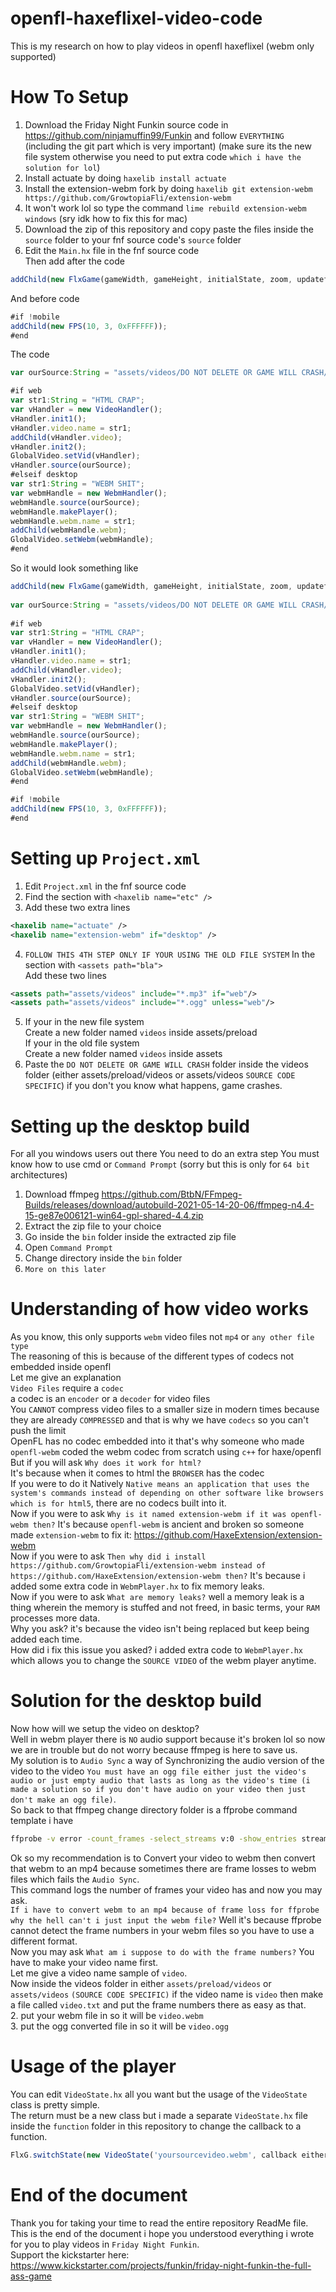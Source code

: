 # openfl-haxeflixel-video-code
This is my research on how to play videos in openfl haxeflixel (webm only supported)
# How To Setup
1. Download the Friday Night Funkin source code in https://github.com/ninjamuffin99/Funkin and follow `EVERYTHING` (including the git part which is very important) (make sure its the new file system otherwise you need to put extra code `which i have the solution for lol`)
2. Install actuate by doing `haxelib install actuate`
3. Install the extension-webm fork by doing `haxelib git extension-webm https://github.com/GrowtopiaFli/extension-webm`
4. It won't work lol so type the command `lime rebuild extension-webm windows`
(sry idk how to fix this for mac)
5. Download the zip of this repository and copy paste the files inside the `source` folder to your fnf source code's `source` folder
6. Edit the `Main.hx` file in the fnf source code \
Then add after the code
```js
addChild(new FlxGame(gameWidth, gameHeight, initialState, zoom, updateframerate, drawframerate, skipSplash, startFullscreen));
```
And before code
```js
#if !mobile
addChild(new FPS(10, 3, 0xFFFFFF));
#end
```
The code
```js
var ourSource:String = "assets/videos/DO NOT DELETE OR GAME WILL CRASH/dontDelete.webm";

#if web
var str1:String = "HTML CRAP";
var vHandler = new VideoHandler();
vHandler.init1();
vHandler.video.name = str1;
addChild(vHandler.video);
vHandler.init2();
GlobalVideo.setVid(vHandler);
vHandler.source(ourSource);
#elseif desktop
var str1:String = "WEBM SHIT"; 
var webmHandle = new WebmHandler();
webmHandle.source(ourSource);
webmHandle.makePlayer();
webmHandle.webm.name = str1;
addChild(webmHandle.webm);
GlobalVideo.setWebm(webmHandle);
#end
```
So it would look something like
```js
addChild(new FlxGame(gameWidth, gameHeight, initialState, zoom, updateframerate, drawframerate, skipSplash, startFullscreen));
		
var ourSource:String = "assets/videos/DO NOT DELETE OR GAME WILL CRASH/dontDelete.webm";
		
#if web
var str1:String = "HTML CRAP";
var vHandler = new VideoHandler();
vHandler.init1();
vHandler.video.name = str1;
addChild(vHandler.video);
vHandler.init2();
GlobalVideo.setVid(vHandler);
vHandler.source(ourSource);
#elseif desktop
var str1:String = "WEBM SHIT"; 
var webmHandle = new WebmHandler();
webmHandle.source(ourSource);
webmHandle.makePlayer();
webmHandle.webm.name = str1;
addChild(webmHandle.webm);
GlobalVideo.setWebm(webmHandle);
#end

#if !mobile
addChild(new FPS(10, 3, 0xFFFFFF));
#end
```
# Setting up `Project.xml`
1. Edit `Project.xml` in the fnf source code
2. Find the section with `<haxelib name="etc" />`
3. Add these two extra lines
```xml
<haxelib name="actuate" />
<haxelib name="extension-webm" if="desktop" />
```
4. `FOLLOW THIS 4TH STEP ONLY IF YOUR USING THE OLD FILE SYSTEM`
In the section with `<assets path="bla">` \
Add these two lines
```xml
<assets path="assets/videos" include="*.mp3" if="web"/>
<assets path="assets/videos" include="*.ogg" unless="web"/>
```
5. If your in the new file system \
Create a new folder named `videos` inside assets/preload \
If your in the old file system \
Create a new folder named `videos` inside assets
6. Paste the `DO NOT DELETE OR GAME WILL CRASH` folder inside the videos folder (either assets/preload/videos or assets/videos `SOURCE CODE SPECIFIC`) if you don't you know what happens, game crashes.
# Setting up the desktop build
For all you windows users out there
You need to do an extra step
You must know how to use cmd or `Command Prompt`
(sorry but this is only for `64 bit` architectures)
1. Download ffmpeg
https://github.com/BtbN/FFmpeg-Builds/releases/download/autobuild-2021-05-14-20-06/ffmpeg-n4.4-15-ge87e006121-win64-gpl-shared-4.4.zip
2. Extract the zip file to your choice
3. Go inside the `bin` folder inside the extracted zip file
4. Open `Command Prompt`
5. Change directory inside the `bin` folder
6. `More on this later`
# Understanding of how video works
As you know, this only supports `webm` video files not `mp4` or `any other file type` \
The reasoning of this is because of the different types of codecs not embedded inside openfl \
Let me give an explanation \
`Video Files` require a `codec` \
a codec is an `encoder` or a `decoder` for video files \
You `CANNOT` compress video files to a smaller size in modern times because they are already `COMPRESSED` and that is why we have `codecs` so you can't push the limit \
OpenFL has no codec embedded into it that's why someone who made `openfl-webm` coded the webm codec from scratch using `c++` for haxe/openfl \
But if you will ask `Why does it work for html?` \
It's because when it comes to html the `BROWSER` has the codec \
If you were to do it Natively `Native means an application that uses the system's commands instead of depending on other software like browsers which is for html5`, there are no codecs built into it. \
Now if you were to ask `Why is it named extension-webm if it was openfl-webm then?` It's because `openfl-webm` is ancient and broken so someone made `extension-webm` to fix it: https://github.com/HaxeExtension/extension-webm \
Now if you were to ask `Then why did i install https://github.com/GrowtopiaFli/extension-webm instead of https://github.com/HaxeExtension/extension-webm then?` It's because i added some extra code in `WebmPlayer.hx` to fix memory leaks. \
Now if you were to ask `What are memory leaks?` well a memory leak is a thing wherein the memory is stuffed and not freed, in basic terms, your `RAM` processes more data. \
Why you ask? it's because the video isn't being replaced but keep being added each time. \
How did i fix this issue you asked? i added extra code to `WebmPlayer.hx` which allows you to change the `SOURCE VIDEO` of the webm player anytime.
# Solution for the desktop build
Now how will we setup the video on desktop? \
Well in webm player there is `NO` audio support because it's broken lol so now we are in trouble but do not worry because ffmpeg is here to save us. \
My solution is to `Audio Sync` a way of Synchronizing the audio version of the video to the video `You must have an ogg file either just the video's audio or just empty audio that lasts as long as the video's time (i made a solution so if you don't have audio on your video then just don't make an ogg file)`. \
So back to that ffmpeg change directory folder is a ffprobe command template i have
```cmd
ffprobe -v error -count_frames -select_streams v:0 -show_entries stream=nb_read_frames -of default=nokey=1:noprint_wrappers=1 "yourvideo.mp4"
```
Ok so my recommendation is to Convert your video to webm then convert that webm to an mp4 because sometimes there are frame losses to webm files which fails the `Audio Sync`. \
This command logs the number of frames your video has and now you may ask. \
`If i have to convert webm to an mp4 because of frame loss for ffprobe why the hell can't i just input the webm file?` Well it's because ffprobe cannot detect the frame numbers in your webm files so you have to use a different format. \
Now you may ask `What am i suppose to do with the frame numbers?` You have to make your video name first. \
Let me give a video name sample of `video`. \
Now inside the videos folder in either `assets/preload/videos` or `assets/videos` `(SOURCE CODE SPECIFIC)` if the video name is `video` then make a file called `video.txt` and put the frame numbers there as easy as that. \
2. put your webm file in so it will be `video.webm` \
3. put the ogg converted file in so it will be `video.ogg`
# Usage of the player
You can edit `VideoState.hx` all you want but the usage of the `VideoState` class is pretty simple. \
The return must be a new class but i made a separate `VideoState.hx` file inside the `function` folder in this repository to change the callback to a function.
```js
FlxG.switchState(new VideoState('yoursourcevideo.webm', callback either new YourClass() or function() { Code here }));
```
# End of the document
Thank you for taking your time to read the entire repository ReadMe file. \
This is the end of the document i hope you understood everything i wrote for you to play videos in `Friday Night Funkin`. \
Support the kickstarter here: https://www.kickstarter.com/projects/funkin/friday-night-funkin-the-full-ass-game
